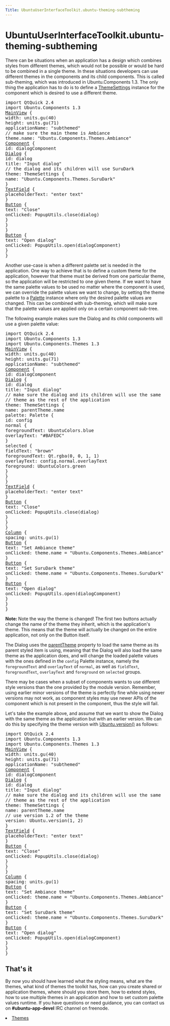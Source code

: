 ```yaml
---
Title: UbuntuUserInterfaceToolkit.ubuntu-theming-subtheming
---
```


# UbuntuUserInterfaceToolkit.ubuntu-theming-subtheming

<span class="subtitle"></span>
<!-- $$$ubuntu-theming-subtheming.html-description -->
<p>There can be situations when an application has a design which combines styles from different themes, which would not be possible or would be hard to be combined in a single theme. In these situations developers can use different themes in the components and its child components. This is called sub-theming, which was introduced in Ubuntu.Components 1.3&#x2e; The only thing the application has to do is to define a <a href="Ubuntu.Components.ThemeSettings.md">ThemeSettings</a> instance for the component which is desired to use a different theme.</p>
<pre class="qml">import QtQuick 2.4
import Ubuntu.Components 1.3
<span class="type"><a href="Ubuntu.Components.MainView.md">MainView</a></span> {
<span class="name">width</span>: <span class="name">units</span>.<span class="name">gu</span>(<span class="number">40</span>)
<span class="name">height</span>: <span class="name">units</span>.<span class="name">gu</span>(<span class="number">71</span>)
<span class="name">applicationName</span>: <span class="string">&quot;subthemed&quot;</span>
<span class="comment">// make sure the main theme is Ambiance</span>
<span class="name">theme</span>.name: <span class="string">&quot;Ubuntu.Components.Themes.Ambiance&quot;</span>
<span class="type"><a href="../sdk-14.10/QtQml.Component.md">Component</a></span> {
<span class="name">id</span>: <span class="name">dialogComponent</span>
<span class="type"><a href="Ubuntu.Components.Popups.Dialog.md">Dialog</a></span> {
<span class="name">id</span>: <span class="name">dialog</span>
<span class="name">title</span>: <span class="string">&quot;Input dialog&quot;</span>
<span class="comment">// the dialog and its children will use SuruDark</span>
<span class="name">theme</span>: <span class="name">ThemeSettings</span> {
<span class="name">name</span>: <span class="string">&quot;Ubuntu.Components.Themes.SuruDark&quot;</span>
}
<span class="type"><a href="Ubuntu.Components.TextField.md">TextField</a></span> {
<span class="name">placeholderText</span>: <span class="string">&quot;enter text&quot;</span>
}
<span class="type"><a href="Ubuntu.Components.Button.md">Button</a></span> {
<span class="name">text</span>: <span class="string">&quot;Close&quot;</span>
<span class="name">onClicked</span>: <span class="name">PopupUtils</span>.<span class="name">close</span>(<span class="name">dialog</span>)
}
}
}
<span class="type"><a href="Ubuntu.Components.Button.md">Button</a></span> {
<span class="name">text</span>: <span class="string">&quot;Open dialog&quot;</span>
<span class="name">onClicked</span>: <span class="name">PopupUtils</span>.<span class="name">open</span>(<span class="name">dialogComponent</span>)
}
}</pre>
<p>Another use-case is when a different palette set is needed in the application. One way to achieve that is to define a custom theme for the application, however that theme must be derived from one particular theme, so the application will be restricted to one given theme. If we want to have the same palette values to be used no matter where the component is used, we can override the palette values we want to change, by setting the theme palette to a <a href="Ubuntu.Components.Themes.Palette.md">Palette</a> instance where only the desired palette values are changed. This can be combined with sub-theming, which will make sure that the palette values are applied only on a certain component sub-tree.</p>
<p>The following example makes sure the Dialog and its child components will use a given palette value:</p>
<pre class="qml">import QtQuick 2.4
import Ubuntu.Components 1.3
import Ubuntu.Components.Themes 1.3
<span class="type"><a href="Ubuntu.Components.MainView.md">MainView</a></span> {
<span class="name">width</span>: <span class="name">units</span>.<span class="name">gu</span>(<span class="number">40</span>)
<span class="name">height</span>: <span class="name">units</span>.<span class="name">gu</span>(<span class="number">71</span>)
<span class="name">applicationName</span>: <span class="string">&quot;subthemed&quot;</span>
<span class="type"><a href="../sdk-14.10/QtQml.Component.md">Component</a></span> {
<span class="name">id</span>: <span class="name">dialogComponent</span>
<span class="type"><a href="Ubuntu.Components.Popups.Dialog.md">Dialog</a></span> {
<span class="name">id</span>: <span class="name">dialog</span>
<span class="name">title</span>: <span class="string">&quot;Input dialog&quot;</span>
<span class="comment">// make sure the dialog and its children will use the same</span>
<span class="comment">// theme as the rest of the application</span>
<span class="name">theme</span>: <span class="name">ThemeSettings</span> {
<span class="name">name</span>: <span class="name">parentTheme</span>.<span class="name">name</span>
<span class="name">palette</span>: <span class="name">Palette</span> {
<span class="name">id</span>: <span class="name">config</span>
<span class="type">normal</span> {
<span class="name">foregroundText</span>: <span class="name">UbuntuColors</span>.<span class="name">blue</span>
<span class="name">overlayText</span>: <span class="string">&quot;#BAFEDC&quot;</span>
}
<span class="type">selected</span> {
<span class="name">fieldText</span>: <span class="string">&quot;brown&quot;</span>
<span class="name">foregroundText</span>: <span class="name">Qt</span>.<span class="name">rgba</span>(<span class="number">0</span>, <span class="number">0</span>, <span class="number">1</span>, <span class="number">1</span>)
<span class="name">overlayText</span>: <span class="name">config</span>.<span class="name">normal</span>.<span class="name">overlayText</span>
<span class="name">foreground</span>: <span class="name">UbuntuColors</span>.<span class="name">green</span>
}
}
}
<span class="type"><a href="Ubuntu.Components.TextField.md">TextField</a></span> {
<span class="name">placeholderText</span>: <span class="string">&quot;enter text&quot;</span>
}
<span class="type"><a href="Ubuntu.Components.Button.md">Button</a></span> {
<span class="name">text</span>: <span class="string">&quot;Close&quot;</span>
<span class="name">onClicked</span>: <span class="name">PopupUtils</span>.<span class="name">close</span>(<span class="name">dialog</span>)
}
}
}
<span class="type"><a href="../sdk-14.10/QtQuick.Column.md">Column</a></span> {
<span class="name">spacing</span>: <span class="name">units</span>.<span class="name">gu</span>(<span class="number">1</span>)
<span class="type"><a href="Ubuntu.Components.Button.md">Button</a></span> {
<span class="name">text</span>: <span class="string">&quot;Set Ambiance theme&quot;</span>
<span class="name">onClicked</span>: <span class="name">theme</span>.<span class="name">name</span> <span class="operator">=</span> <span class="string">&quot;Ubuntu.Components.Themes.Ambiance&quot;</span>
}
<span class="type"><a href="Ubuntu.Components.Button.md">Button</a></span> {
<span class="name">text</span>: <span class="string">&quot;Set SuruDark theme&quot;</span>
<span class="name">onClicked</span>: <span class="name">theme</span>.<span class="name">name</span> <span class="operator">=</span> <span class="string">&quot;Ubuntu.Components.Themes.SuruDark&quot;</span>
}
<span class="type"><a href="Ubuntu.Components.Button.md">Button</a></span> {
<span class="name">text</span>: <span class="string">&quot;Open dialog&quot;</span>
<span class="name">onClicked</span>: <span class="name">PopupUtils</span>.<span class="name">open</span>(<span class="name">dialogComponent</span>)
}
}
}</pre>
<p><b>Note: </b>Note the way the theme is changed! The first two buttons actually change the name of the theme they inherit, which is the application's theme. This means that the theme will actually be changed on the entire application, not only on the Button itself.</p><p>The Dialog uses the <a href="Ubuntu.Components.ThemeSettings.md#parentTheme-prop">parentTheme</a> property to load the same theme as its parent styled item is using, meaning that the Dialog will also load the same theme as the application does, and will change the loaded palette values with the ones defined in the <code>config</code> Palette instance, namely the <code>foregroundText</code> and <code>overlayText</code> of <code>normal</code>, as well as <code>fieldText</code>, <code>foregroundText</code>, <code>overlayText</code> and <code>foreground</code> on <code>selected</code> groups.</p>
<p>There may be cases when a subset of components wants to use different style versions than the one provided by the module version. Remember, using earlier minor versions of the theme is perfectly fine while using newer versions may not work, as component styles may use newer APIs of the component which is not present in the component, thus the style will fail.</p>
<p>Let's take the example above, and assume that we want to show the Dialog with the same theme as the application but with an earlier version. We can do this by specifying the theme version with <a href="Ubuntu.Components.Ubuntu.md#version-method">Ubuntu.version()</a> as follows:</p>
<pre class="qml">import QtQuick 2.4
import Ubuntu.Components 1.3
import Ubuntu.Components.Themes 1.3
<span class="type"><a href="Ubuntu.Components.MainView.md">MainView</a></span> {
<span class="name">width</span>: <span class="name">units</span>.<span class="name">gu</span>(<span class="number">40</span>)
<span class="name">height</span>: <span class="name">units</span>.<span class="name">gu</span>(<span class="number">71</span>)
<span class="name">applicationName</span>: <span class="string">&quot;subthemed&quot;</span>
<span class="type"><a href="../sdk-14.10/QtQml.Component.md">Component</a></span> {
<span class="name">id</span>: <span class="name">dialogComponent</span>
<span class="type"><a href="Ubuntu.Components.Popups.Dialog.md">Dialog</a></span> {
<span class="name">id</span>: <span class="name">dialog</span>
<span class="name">title</span>: <span class="string">&quot;Input dialog&quot;</span>
<span class="comment">// make sure the dialog and its children will use the same</span>
<span class="comment">// theme as the rest of the application</span>
<span class="name">theme</span>: <span class="name">ThemeSettings</span> {
<span class="name">name</span>: <span class="name">parentTheme</span>.<span class="name">name</span>
<span class="comment">// use version 1.2 of the theme</span>
<span class="name">version</span>: <span class="name">Ubuntu</span>.<span class="name">version</span>(<span class="number">1</span>, <span class="number">2</span>)
}
<span class="type"><a href="Ubuntu.Components.TextField.md">TextField</a></span> {
<span class="name">placeholderText</span>: <span class="string">&quot;enter text&quot;</span>
}
<span class="type"><a href="Ubuntu.Components.Button.md">Button</a></span> {
<span class="name">text</span>: <span class="string">&quot;Close&quot;</span>
<span class="name">onClicked</span>: <span class="name">PopupUtils</span>.<span class="name">close</span>(<span class="name">dialog</span>)
}
}
}
<span class="type"><a href="../sdk-14.10/QtQuick.Column.md">Column</a></span> {
<span class="name">spacing</span>: <span class="name">units</span>.<span class="name">gu</span>(<span class="number">1</span>)
<span class="type"><a href="Ubuntu.Components.Button.md">Button</a></span> {
<span class="name">text</span>: <span class="string">&quot;Set Ambiance theme&quot;</span>
<span class="name">onClicked</span>: <span class="name">theme</span>.<span class="name">name</span> <span class="operator">=</span> <span class="string">&quot;Ubuntu.Components.Themes.Ambiance&quot;</span>
}
<span class="type"><a href="Ubuntu.Components.Button.md">Button</a></span> {
<span class="name">text</span>: <span class="string">&quot;Set SuruDark theme&quot;</span>
<span class="name">onClicked</span>: <span class="name">theme</span>.<span class="name">name</span> <span class="operator">=</span> <span class="string">&quot;Ubuntu.Components.Themes.SuruDark&quot;</span>
}
<span class="type"><a href="Ubuntu.Components.Button.md">Button</a></span> {
<span class="name">text</span>: <span class="string">&quot;Open dialog&quot;</span>
<span class="name">onClicked</span>: <span class="name">PopupUtils</span>.<span class="name">open</span>(<span class="name">dialogComponent</span>)
}
}
}</pre>
<h2 id="that-s-it">That's it</h2>
<p>By now you should have learned what the styling means, what are the themes, what kind of themes the toolkit has, how can you create shared or application themes, where should you store them, how to extend styles, how to use multiple themes in an application and how to set custom palette values runtime. If you have questions or need guidance, you can contact us on <b>#ubuntu-app-devel</b> IRC channel on freenode.</p>
<!-- @@@ubuntu-theming-subtheming.html -->
<p class="naviNextPrevious footerNavi">
<li><a class="prevPage" href="UbuntuUserInterfaceToolkit.ubuntu-theming-themes.md">Themes</a></li>
</p>
